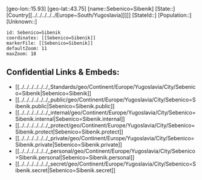 ﻿---
location: [43.75,15.93]
mapzoom: [7,12] 
mapmarker: city 
type: City
tags:
- geo/City


SpocWebEntityId: 34158
isDeleted: false
confidential: public

---
[geo-lon::15.93]
[geo-lat::43.75]
[name::Sebenico=Sibenik]
[State::]
[Country[[../../../../../Europe~South/Yugoslavia]]]]]
[StateId::]
[Population::]
[Unknown::]


```leaflet
id: Sebenico=Sibenik
coordinates: [[Sebenico=Sibenik]]
markerFile: [[Sebenico=Sibenik]]
defaultZoom: 11 
maxZoom: 18
```


## Confidential Links & Embeds: 
- [[../../../../../../_Standards/geo/Continent/Europe/Yugoslavia/City/Sebenico=Sibenik|Sebenico=Sibenik]] 
- [[../../../../../../_public/geo/Continent/Europe/Yugoslavia/City/Sebenico=Sibenik.public|Sebenico=Sibenik.public]] 
- [[../../../../../../_internal/geo/Continent/Europe/Yugoslavia/City/Sebenico=Sibenik.internal|Sebenico=Sibenik.internal]] 
- [[../../../../../../_protect/geo/Continent/Europe/Yugoslavia/City/Sebenico=Sibenik.protect|Sebenico=Sibenik.protect]] 
- [[../../../../../../_private/geo/Continent/Europe/Yugoslavia/City/Sebenico=Sibenik.private|Sebenico=Sibenik.private]] 
- [[../../../../../../_personal/geo/Continent/Europe/Yugoslavia/City/Sebenico=Sibenik.personal|Sebenico=Sibenik.personal]] 
- [[../../../../../../_secret/geo/Continent/Europe/Yugoslavia/City/Sebenico=Sibenik.secret|Sebenico=Sibenik.secret]] 
